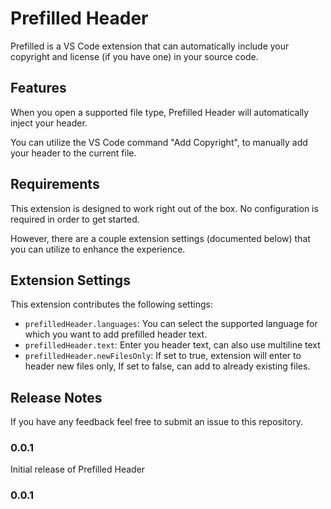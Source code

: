 # Prefilled Header

Prefilled is a VS Code extension that can automatically include your copyright and license (if you have one) in your source code.

## Features

When you open a supported file type, Prefilled Header will automatically inject your header.

You can utilize the VS Code command "Add Copyright", to manually add your header to the current file.

## Requirements

This extension is designed to work right out of the box. No configuration is required in order to get started.

However, there are a couple extension settings (documented below) that you can utilize to enhance the experience.

## Extension Settings

This extension contributes the following settings:

- `prefilledHeader.languages`: You can select the supported language for which you want to add prefilled header text.
- `prefilledHeader.text`: Enter you header text, can also use multiline text
- `prefilledHeader.newFilesOnly`: If set to true, extension will enter to header new files only, If set to false, can add to already existing files.

## Release Notes

If you have any feedback feel free to submit an issue to this repository.

### 0.0.1

Initial release of Prefilled Header

### 0.0.1
